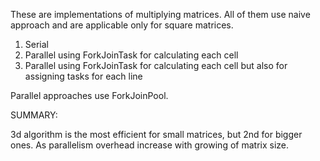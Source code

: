 These are implementations of multiplying matrices. 
All of them use naive approach and are applicable only for square matrices.

1. Serial 
2. Parallel using ForkJoinTask for calculating each cell
3. Parallel using ForkJoinTask for calculating each cell but also for assigning tasks for each line

Parallel approaches use ForkJoinPool.

SUMMARY:

3d algorithm is the most efficient for small matrices, but 2nd for bigger ones. As parallelism overhead increase with growing of matrix size. 



